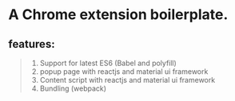 # A Chrome extension boilerplate.
## features: 
> 1. Support for latest ES6 (Babel and polyfill)
> 2. popup page with reactjs and material ui framework
> 3. Content script with reactjs and material ui framework
> 4. Bundling (webpack)

